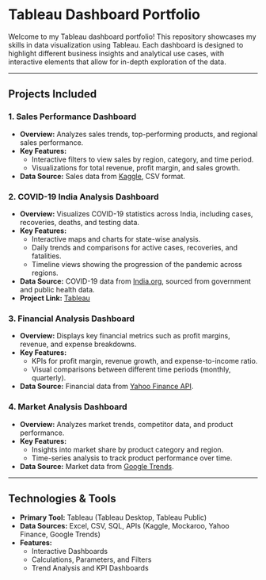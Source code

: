 # **Tableau Dashboard Portfolio**

Welcome to my Tableau dashboard portfolio! This repository showcases my skills in data visualization using Tableau. Each dashboard is designed to highlight different business insights and analytical use cases, with interactive elements that allow for in-depth exploration of the data.

---

## **Projects Included**

### 1. **Sales Performance Dashboard**
   - **Overview:** Analyzes sales trends, top-performing products, and regional sales performance.
   - **Key Features:** 
     - Interactive filters to view sales by region, category, and time period.
     - Visualizations for total revenue, profit margin, and sales growth.
   - **Data Source:** Sales data from [Kaggle](https://www.kaggle.com/), CSV format.

### 2. **COVID-19 India Analysis Dashboard**
   - **Overview:** Visualizes COVID-19 statistics across India, including cases, recoveries, deaths, and testing data.
   - **Key Features:** 
     - Interactive maps and charts for state-wise analysis.
     - Daily trends and comparisons for active cases, recoveries, and fatalities.
     - Timeline views showing the progression of the pandemic across regions.
   - **Data Source:** COVID-19 data from [India.org](https://india.org/), sourced from government and public health data.
   - **Project Link:**  [Tableau](https://india.org/)


### 3. **Financial Analysis Dashboard**
   - **Overview:** Displays key financial metrics such as profit margins, revenue, and expense breakdowns.
   - **Key Features:** 
     - KPIs for profit margin, revenue growth, and expense-to-income ratio.
     - Visual comparisons between different time periods (monthly, quarterly).
   - **Data Source:** Financial data from [Yahoo Finance API](https://www.yahoofinanceapi.com/).

### 4. **Market Analysis Dashboard**
   - **Overview:** Analyzes market trends, competitor data, and product performance.
   - **Key Features:** 
     - Insights into market share by product category and region.
     - Time-series analysis to track product performance over time.
   - **Data Source:** Market data from [Google Trends](https://trends.google.com/).

---

## **Technologies & Tools**

- **Primary Tool:** Tableau (Tableau Desktop, Tableau Public)
- **Data Sources:** Excel, CSV, SQL, APIs (Kaggle, Mockaroo, Yahoo Finance, Google Trends)
- **Features:**  
  - Interactive Dashboards
  - Calculations, Parameters, and Filters  
  - Trend Analysis and KPI Dashboards



